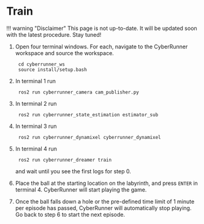 Train
=====

!!! warning "Disclaimer"
    This page is not up-to-date. It will be updated soon with the latest procedure. Stay tuned!

1. Open four terminal windows. For each, navigate to the CyberRunner workspace and source the workspace.

        cd cyberrunner_ws
        source install/setup.bash

2. In terminal 1 run

        ros2 run cyberrunner_camera cam_publisher.py

3. In terminal 2 run

        ros2 run cyberrunner_state_estimation estimator_sub

4. In terminal 3 run 

        ros2 run cyberrunner_dynamixel cyberrunner_dynamixel

5. In terminal 4 run

        ros2 run cyberrunner_dreamer train
        
    and wait until you see the first logs for step 0.

6. Place the ball at the starting location on the labyrinth, and press `ENTER` in terminal 4. CyberRunner will start playing the game.

7. Once the ball falls down a hole or the pre-defined time limit of 1 minute per episode has passed, CyberRunner will automatically stop playing. Go back to step 6 to start the next episode.